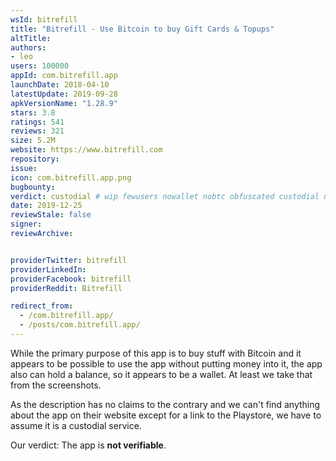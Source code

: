 ```yaml
---
wsId: bitrefill
title: "Bitrefill - Use Bitcoin to buy Gift Cards & Topups"
altTitle: 
authors:
- leo
users: 100000
appId: com.bitrefill.app
launchDate: 2018-04-10
latestUpdate: 2019-09-28
apkVersionName: "1.28.9"
stars: 3.8
ratings: 541
reviews: 321
size: 5.2M
website: https://www.bitrefill.com
repository: 
issue: 
icon: com.bitrefill.app.png
bugbounty: 
verdict: custodial # wip fewusers nowallet nobtc obfuscated custodial nosource nonverifiable reproducible bounty defunct
date: 2019-12-25
reviewStale: false
signer: 
reviewArchive:


providerTwitter: bitrefill
providerLinkedIn: 
providerFacebook: bitrefill
providerReddit: Bitrefill

redirect_from:
  - /com.bitrefill.app/
  - /posts/com.bitrefill.app/
---
```



While the primary purpose of this app is to buy stuff with Bitcoin and it appears
to be possible to use the app without putting money into it, the app also can
hold a balance, so it appears to be a wallet. At least we take that from the
screenshots.

As the description has no claims to the contrary and we can't find anything about
the app on their website except for a link to the Playstore, we have to assume
it is a custodial service.

Our verdict: The app is **not verifiable**.
